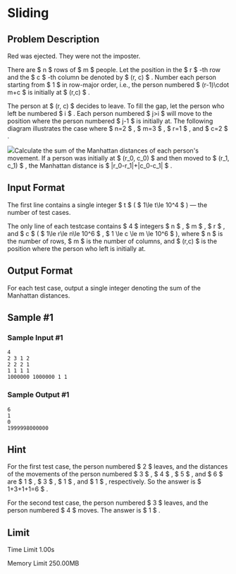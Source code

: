 # Sliding

## Problem Description

Red was ejected. They were not the imposter.



There are $ n $ rows of $ m $ people. Let the position in the $ r $ -th row and the $ c $ -th column be denoted by $ (r, c) $ . Number each person starting from $ 1 $ in row-major order, i.e., the person numbered $ (r-1)\cdot m+c $ is initially at $ (r,c) $ .

The person at $ (r, c) $ decides to leave. To fill the gap, let the person who left be numbered $ i $ . Each person numbered $ j>i $ will move to the position where the person numbered $ j-1 $ is initially at. The following diagram illustrates the case where $ n=2 $ , $ m=3 $ , $ r=1 $ , and $ c=2 $ .

 ![](https://cdn.luogu.com.cn/upload/vjudge_pic/CF2035A/958314060b9182d5223494dfb5da32d06c99cb0a.png)Calculate the sum of the Manhattan distances of each person's movement. If a person was initially at $ (r_0, c_0) $ and then moved to $ (r_1, c_1) $ , the Manhattan distance is $ |r_0-r_1|+|c_0-c_1| $ .

## Input Format

The first line contains a single integer $ t $ ( $ 1\le t\le 10^4 $ ) — the number of test cases.

The only line of each testcase contains $ 4 $ integers $ n $ , $ m $ , $ r $ , and $ c $ ( $ 1\le r\le n\le 10^6 $ , $ 1 \le c \le m \le 10^6 $ ), where $ n $ is the number of rows, $ m $ is the number of columns, and $ (r,c) $ is the position where the person who left is initially at.

## Output Format

For each test case, output a single integer denoting the sum of the Manhattan distances.

## Sample #1

### Sample Input #1

```
4
2 3 1 2
2 2 2 1
1 1 1 1
1000000 1000000 1 1
```

### Sample Output #1

```
6
1
0
1999998000000
```

## Hint

For the first test case, the person numbered $ 2 $ leaves, and the distances of the movements of the person numbered $ 3 $ , $ 4 $ , $ 5 $ , and $ 6 $ are $ 1 $ , $ 3 $ , $ 1 $ , and $ 1 $ , respectively. So the answer is $ 1+3+1+1=6 $ .

For the second test case, the person numbered $ 3 $ leaves, and the person numbered $ 4 $ moves. The answer is $ 1 $ .

## Limit



Time Limit
1.00s

Memory Limit
250.00MB
